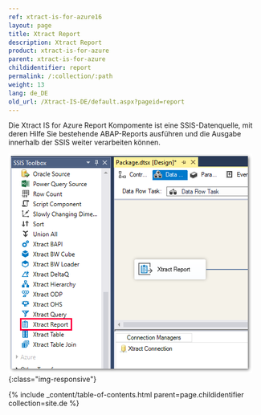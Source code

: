 ```yaml
---
ref: xtract-is-for-azure16
layout: page
title: Xtract Report
description: Xtract Report
product: xtract-is-for-azure
parent: xtract-is-for-azure
childidentifier: report
permalink: /:collection/:path
weight: 13
lang: de_DE
old_url: /Xtract-IS-DE/default.aspx?pageid=report
---
```


Die Xtract IS for Azure Report Kompomente ist eine SSIS-Datenquelle, mit deren Hilfe Sie bestehende ABAP-Reports ausführen und die Ausgabe innerhalb der SSIS weiter verarbeiten können.

![Report](/img/content/Report.png){:class="img-responsive"}


{% include _content/table-of-contents.html parent=page.childidentifier collection=site.de %}